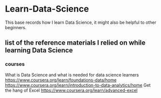 # Learn-Data-Science
This base records how I learn Data Science, it might also be helpful to other beginners.
## list of the reference materials I relied on while learning Data Science
### courses
What is Data Science and what is needed for data science learners
https://www.coursera.org/learn/foundations-data/home
https://www.coursera.org/learn/introduction-to-data-analytics/home
Get the hang of Excel
https://www.coursera.org/learn/advanced-excel
